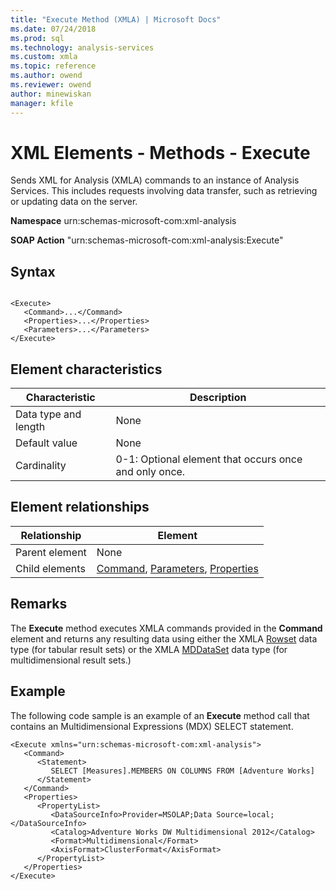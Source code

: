```yaml
---
title: "Execute Method (XMLA) | Microsoft Docs"
ms.date: 07/24/2018
ms.prod: sql
ms.technology: analysis-services
ms.custom: xmla
ms.topic: reference
ms.author: owend
ms.reviewer: owend
author: minewiskan
manager: kfile
---
```

# XML Elements - Methods - Execute

  Sends XML for Analysis (XMLA) commands to an instance of Analysis Services. This includes requests involving data transfer, such as retrieving or updating data on the server.  
  
 **Namespace** urn:schemas-microsoft-com:xml-analysis  
  
 **SOAP Action** "urn:schemas-microsoft-com:xml-analysis:Execute"  
  
## Syntax  
  
```  
  
<Execute>  
   <Command>...</Command>  
   <Properties>...</Properties>  
   <Parameters>...</Parameters>  
</Execute>  
```  
  
## Element characteristics  
  
|Characteristic|Description|  
|--------------------|-----------------|  
|Data type and length|None|  
|Default value|None|  
|Cardinality|0-1: Optional element that occurs once and only once.|  
  
## Element relationships  
  
|Relationship|Element|  
|------------------|-------------|  
|Parent element|None|  
|Child elements|[Command](xml-elements-properties/command-element-xmla.md), [Parameters](xml-elements-properties/parameters-element-xmla.md), [Properties](xml-elements-properties/properties-element-xmla.md)|  
  
## Remarks

 The **Execute** method executes XMLA commands provided in the **Command** element and returns any resulting data using either the XMLA [Rowset](xml-data-types/rowset-data-type-xmla.md) data type (for tabular result sets) or the XMLA [MDDataSet](xml-data-types/mddataset-data-type-xmla.md) data type (for multidimensional result sets.)  
  
## Example

 The following code sample is an example of an **Execute** method call that contains an Multidimensional Expressions (MDX) SELECT statement.  
  
```  
<Execute xmlns="urn:schemas-microsoft-com:xml-analysis">  
   <Command>  
      <Statement>  
         SELECT [Measures].MEMBERS ON COLUMNS FROM [Adventure Works]  
      </Statement>  
   </Command>  
   <Properties>  
      <PropertyList>  
         <DataSourceInfo>Provider=MSOLAP;Data Source=local;</DataSourceInfo>  
         <Catalog>Adventure Works DW Multidimensional 2012</Catalog>  
         <Format>Multidimensional</Format>  
         <AxisFormat>ClusterFormat</AxisFormat>  
      </PropertyList>  
   </Properties>  
</Execute>  
```